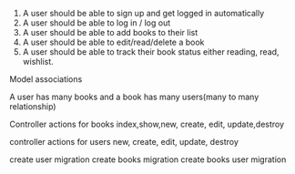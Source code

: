 1. A user should be able to sign up and get logged in automatically 
2. A user should be able to log in / log out
3. A user should be able to add books to their list
4. A user should be able to edit/read/delete a book 
5. A user should be able to track their book status either reading, read, wishlist.

Model associations

A user has many books and a book has many users(many to many relationship)

Controller actions for books
index,show,new, create, edit,  update,destroy

controller actions for users
new, create, edit, update, destroy

create user migration
create books migration
create books user migration